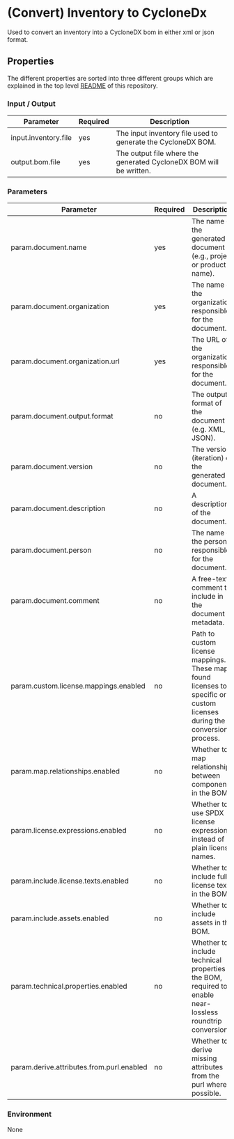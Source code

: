 # (Convert) Inventory to CycloneDx

Used to convert an inventory into a CycloneDX bom in either xml or json format.

## Properties

The different properties are sorted into three different groups which are explained in the top level [README](../../README.md)
of this repository.

### Input / Output
| Parameter                                    | Required | Description                                                                                                             |
|----------------------------------------------|----------|-------------------------------------------------------------------------------------------------------------------------|
| input.inventory.file                         | yes      | The input inventory file used to generate the CycloneDX BOM.                                                            |
| output.bom.file                              | yes      | The output file where the generated CycloneDX BOM will be written.                                                      |

### Parameters
| Parameter                                 | Required | Description                                                                                                             |
|-------------------------------------------|----------|-------------------------------------------------------------------------------------------------------------------------|
| param.document.name                       | yes      | The name of the generated document (e.g., project or product name).                                                     |
| param.document.organization               | yes      | The name of the organization responsible for the document.                                                              |
| param.document.organization.url           | yes      | The URL of the organization responsible for the document.                                                               |
| param.document.output.format              | no       | The output format of the document (e.g. XML, JSON).                                                                     |
| param.document.version                    | no       | The version (iteration) of the generated document.                                                                      |
| param.document.description                | no       | A description of the document.                                                                                          |
| param.document.person                     | no       | The name of the person responsible for the document.                                                                    |
| param.document.comment                    | no       | A free-text comment to include in the document metadata.                                                                |
| param.custom.license.mappings.enabled     | no       | Path to custom license mappings. These map found licenses to specific or custom licenses during the conversion process. |
| param.map.relationships.enabled           | no       | Whether to map relationships between components in the BOM.                                                             |
| param.license.expressions.enabled         | no       | Whether to use SPDX license expressions instead of plain license names.                                                 |
| param.include.license.texts.enabled       | no       | Whether to include full license texts in the BOM.                                                                       |
| param.include.assets.enabled              | no       | Whether to include assets in the BOM.                                                                                   |
| param.technical.properties.enabled        | no       | Whether to include technical properties in the BOM, required to enable near-lossless roundtrip conversion.              |
| param.derive.attributes.from.purl.enabled | no       | Whether to derive missing attributes from the purl where possible.                                                      |

### Environment
None